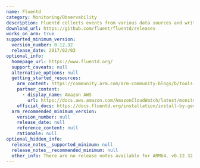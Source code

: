 ```yaml
---
name: Fluentd
category: Monitoring/Observability
description: Fluentd collects events from various data sources and writes them to files, RDBMS, NoSQL, IaaS, SaaS, Hadoop and so on. Fluentd helps to unify the logging infrastructure.
download_url: https://github.com/fluent/fluentd/releases
works_on_arm: true
supported_minimum_version:
  version_number: 0.12.32
  release_date: 2017/02/03
optional_info:
  homepage_url: https://www.fluentd.org/
  support_caveats: null
  alternative_options: null
  getting_started_resources:
    arm_content: https://community.arm.com/arm-community-blogs/b/tools-software-ides-blog/posts/enabling-cloud-native-experience-across-a-diverse-and-secure-edge-ecosystem
    partner_content:
      - display_name: Amazon AWS
        url: https://docs.aws.amazon.com/AmazonCloudWatch/latest/monitoring/Container-Insights-setup-logs.html
    official_docs: https://docs.fluentd.org/installation/install-by-gem
  arm_recommended_minimum_version:
    version_number: null
    release_date: null
    reference_content: null
    rationale: null
optional_hidden_info:
  release_notes__supported_minimum: null
  release_notes__recommended_minimum: null
  other_info: There are no release notes available for ARM64. v0.12.32 successfully gets installed on the Neoverse N1 (Installed via gem). Before v0.12.32 version, installation issues are seen on both ARM64 and AMD64. The development/support of Fluentd v0.12 has been ended. [It is not recommended to use v0.12 for the deployment](https://docs.fluentd.org/v/0.12/). It is advised to use v1 for deployment.
---
```

